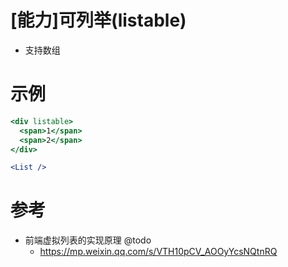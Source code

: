 # [能力]可列举(listable)

- 支持数组

# 示例

```jsx
<div listable>
  <span>1</span>
  <span>2</span>
</div>

<List />
```

# 参考

- 前端虚拟列表的实现原理 @todo
  - https://mp.weixin.qq.com/s/VTH10pCV_AOOyYcsNQtnRQ
